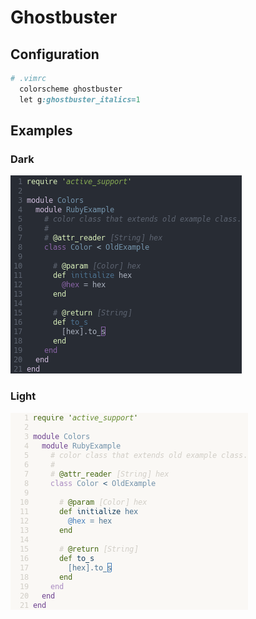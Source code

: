 # Ghostbuster

## Configuration

```ruby
# .vimrc
  colorscheme ghostbuster
  let g:ghostbuster_italics=1
```

## Examples

### Dark
![Dark ghostbuster theme](dark.png)

### Light
![Light ghostbuster theme](light.png)
